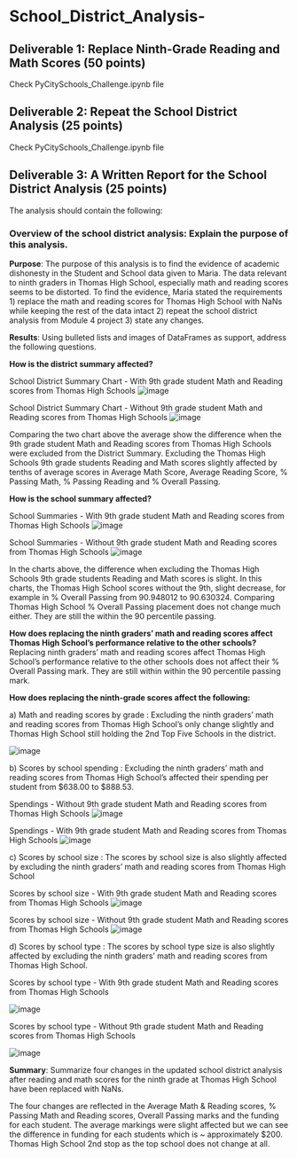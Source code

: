 # School_District_Analysis-

## Deliverable 1: Replace Ninth-Grade Reading and Math Scores (50 points)

Check PyCitySchools_Challenge.ipynb file

## Deliverable 2: Repeat the School District Analysis (25 points)

Check PyCitySchools_Challenge.ipynb file

## Deliverable 3: A Written Report for the School District Analysis (25 points)

The analysis should contain the following:

### Overview of the school district analysis: Explain the purpose of this analysis.

**Purpose**: The purpose of this analysis is to find the evidence of academic dishonesty in the Student and School data given to Maria. The data relevant to ninth graders in Thomas High School, especially math and reading scores seems to be distorted. To find the evidence, Maria stated the requirements 1) replace the math and reading scores for Thomas High School with NaNs while keeping the rest of the data intact 2) repeat the school district analysis from Module 4 project 3) state any changes.

**Results**: Using bulleted lists and images of DataFrames as support, address the following questions.

**How is the district summary affected?**

School District Summary Chart - With 9th grade student Math and Reading scores from Thomas High Schools
![image](https://user-images.githubusercontent.com/86085614/126941517-ccccc343-9197-4f0a-8dd6-bf7e51f9988c.png)

School District Summary Chart - Without 9th grade student Math and Reading scores from Thomas High Schools
![image](https://user-images.githubusercontent.com/86085614/126941679-569da48b-6819-42ba-9cb6-158f9770da88.png)

Comparing the two chart above the average show the difference when the 9th grade student Math and Reading scores from Thomas High Schools were excluded from the District Summary.  Excluding the Thomas High Schools 9th grade students Reading and Math scores slightly affected by tenths of average scores in Average Math Score, Average Reading Score, % Passing Math, % Passing Reading and % Overall Passing. 

**How is the school summary affected?**

School Summaries - With 9th grade student Math and Reading scores from Thomas High Schools
![image](https://user-images.githubusercontent.com/86085614/126941940-e1cb7dfa-7e09-44a8-bbb4-f876b44979b7.png)

School Summaries - Without 9th grade student Math and Reading scores from Thomas High Schools
![image](https://user-images.githubusercontent.com/86085614/126942110-bd06b351-4b04-4f6c-9ed5-3d4b698a697b.png)

In the charts above, the difference when excluding the Thomas High Schools 9th grade students Reading and Math scores is slight.  In this charts, the Thomas High School scores without the 9th, slight decrease, for example in % Overall Passing from 90.948012 to 90.630324.  Comparing Thomas High School % Overall Passing placement does not change much either.  They are still the within the 90 percentile passing.

**How does replacing the ninth graders’ math and reading scores affect Thomas High School’s performance relative to the other schools?**
Replacing ninth graders’ math and reading scores affect Thomas High School’s performance relative to the other schools does not affect their % Overall Passing mark.  They are still within within the 90 percentile passing mark.


**How does replacing the ninth-grade scores affect the following:**

a) Math and reading scores by grade : Excluding the ninth graders’ math and reading scores from  Thomas High School’s only change slightly and Thomas High School still holding the 2nd Top Five Schools in the district.

![image](https://user-images.githubusercontent.com/86085614/126942266-8e081975-fa01-406f-9109-5ffa10baed79.png)


b) Scores by school spending : Excluding the ninth graders’ math and reading scores from  Thomas High School’s affected their spending per student from $638.00 to $888.53.

Spendings - Without 9th grade student Math and Reading scores from Thomas High Schools
![image](https://user-images.githubusercontent.com/86085614/126942739-9487df35-37b0-4009-9a8a-dfca59336045.png)

Spendings - With 9th grade student Math and Reading scores from Thomas High Schools
![image](https://user-images.githubusercontent.com/86085614/126942665-6ef319ad-d031-455b-9120-b1b6fa078de8.png)

c) Scores by school size : The scores by school size is also slightly affected by excluding the ninth graders’ math and reading scores from  Thomas High School

Scores by school size - With 9th grade student Math and Reading scores from Thomas High Schools
![image](https://user-images.githubusercontent.com/86085614/126943159-7973504c-4e0c-4b9f-b8f3-c355005d9b7a.png)


Scores by school size - Without 9th grade student Math and Reading scores from Thomas High Schools
![image](https://user-images.githubusercontent.com/86085614/126943254-cb0a1679-1737-4ba3-aa70-cd239d6a2e44.png)


d) Scores by school type :  The scores by school type size is also slightly affected by excluding the ninth graders’ math and reading scores from  Thomas High School.

Scores by school type - With 9th grade student Math and Reading scores from Thomas High Schools

![image](https://user-images.githubusercontent.com/86085614/126943408-f754e00e-6b7a-462b-9853-8a62144120bf.png)

Scores by school type - Without 9th grade student Math and Reading scores from Thomas High Schools

![image](https://user-images.githubusercontent.com/86085614/126943328-bd2d657b-e3f0-42f5-bcde-77a78f0c8724.png)


**Summary**: Summarize four changes in the updated school district analysis after reading and math scores for the ninth grade at Thomas High School have been replaced with NaNs.

The four changes are reflected in the Average Math & Reading scores, % Passing Math and Reading scores, Overall Passing marks and the funding for each student.  The average markings were slight affected but we can see the difference in funding for each students which is ~ approximately $200.  Thomas High School 2nd stop as the top school does not change at all.
